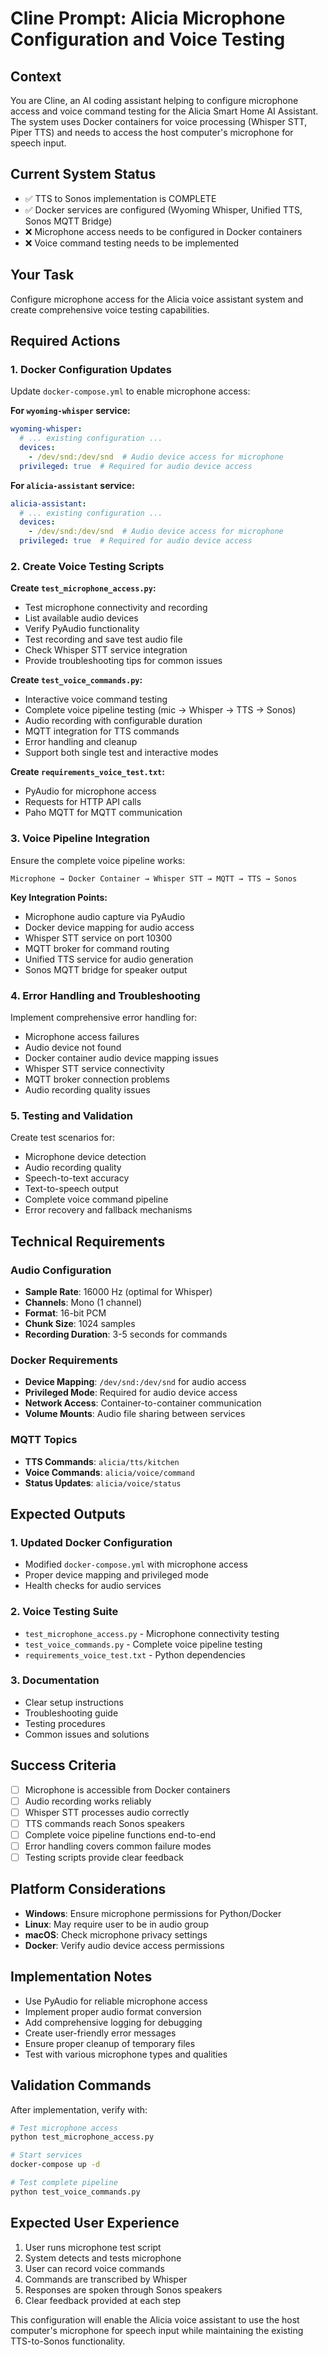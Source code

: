 # Cline Prompt: Alicia Microphone Configuration and Voice Testing

## Context
You are Cline, an AI coding assistant helping to configure microphone access and voice command testing for the Alicia Smart Home AI Assistant. The system uses Docker containers for voice processing (Whisper STT, Piper TTS) and needs to access the host computer's microphone for speech input.

## Current System Status
- ✅ TTS to Sonos implementation is COMPLETE
- ✅ Docker services are configured (Wyoming Whisper, Unified TTS, Sonos MQTT Bridge)
- ❌ Microphone access needs to be configured in Docker containers
- ❌ Voice command testing needs to be implemented

## Your Task
Configure microphone access for the Alicia voice assistant system and create comprehensive voice testing capabilities.

## Required Actions

### 1. Docker Configuration Updates
Update `docker-compose.yml` to enable microphone access:

**For `wyoming-whisper` service:**
```yaml
wyoming-whisper:
  # ... existing configuration ...
  devices:
    - /dev/snd:/dev/snd  # Audio device access for microphone
  privileged: true  # Required for audio device access
```

**For `alicia-assistant` service:**
```yaml
alicia-assistant:
  # ... existing configuration ...
  devices:
    - /dev/snd:/dev/snd  # Audio device access for microphone
  privileged: true  # Required for audio device access
```

### 2. Create Voice Testing Scripts

**Create `test_microphone_access.py`:**
- Test microphone connectivity and recording
- List available audio devices
- Verify PyAudio functionality
- Test recording and save test audio file
- Check Whisper STT service integration
- Provide troubleshooting tips for common issues

**Create `test_voice_commands.py`:**
- Interactive voice command testing
- Complete voice pipeline testing (mic → Whisper → TTS → Sonos)
- Audio recording with configurable duration
- MQTT integration for TTS commands
- Error handling and cleanup
- Support both single test and interactive modes

**Create `requirements_voice_test.txt`:**
- PyAudio for microphone access
- Requests for HTTP API calls
- Paho MQTT for MQTT communication

### 3. Voice Pipeline Integration
Ensure the complete voice pipeline works:
```
Microphone → Docker Container → Whisper STT → MQTT → TTS → Sonos
```

**Key Integration Points:**
- Microphone audio capture via PyAudio
- Docker device mapping for audio access
- Whisper STT service on port 10300
- MQTT broker for command routing
- Unified TTS service for audio generation
- Sonos MQTT bridge for speaker output

### 4. Error Handling and Troubleshooting
Implement comprehensive error handling for:
- Microphone access failures
- Audio device not found
- Docker container audio device mapping issues
- Whisper STT service connectivity
- MQTT broker connection problems
- Audio recording quality issues

### 5. Testing and Validation
Create test scenarios for:
- Microphone device detection
- Audio recording quality
- Speech-to-text accuracy
- Text-to-speech output
- Complete voice command pipeline
- Error recovery and fallback mechanisms

## Technical Requirements

### Audio Configuration
- **Sample Rate**: 16000 Hz (optimal for Whisper)
- **Channels**: Mono (1 channel)
- **Format**: 16-bit PCM
- **Chunk Size**: 1024 samples
- **Recording Duration**: 3-5 seconds for commands

### Docker Requirements
- **Device Mapping**: `/dev/snd:/dev/snd` for audio access
- **Privileged Mode**: Required for audio device access
- **Network Access**: Container-to-container communication
- **Volume Mounts**: Audio file sharing between services

### MQTT Topics
- **TTS Commands**: `alicia/tts/kitchen`
- **Voice Commands**: `alicia/voice/command`
- **Status Updates**: `alicia/voice/status`

## Expected Outputs

### 1. Updated Docker Configuration
- Modified `docker-compose.yml` with microphone access
- Proper device mapping and privileged mode
- Health checks for audio services

### 2. Voice Testing Suite
- `test_microphone_access.py` - Microphone connectivity testing
- `test_voice_commands.py` - Complete voice pipeline testing
- `requirements_voice_test.txt` - Python dependencies

### 3. Documentation
- Clear setup instructions
- Troubleshooting guide
- Testing procedures
- Common issues and solutions

## Success Criteria
- [ ] Microphone is accessible from Docker containers
- [ ] Audio recording works reliably
- [ ] Whisper STT processes audio correctly
- [ ] TTS commands reach Sonos speakers
- [ ] Complete voice pipeline functions end-to-end
- [ ] Error handling covers common failure modes
- [ ] Testing scripts provide clear feedback

## Platform Considerations
- **Windows**: Ensure microphone permissions for Python/Docker
- **Linux**: May require user to be in audio group
- **macOS**: Check microphone privacy settings
- **Docker**: Verify audio device access permissions

## Implementation Notes
- Use PyAudio for reliable microphone access
- Implement proper audio format conversion
- Add comprehensive logging for debugging
- Create user-friendly error messages
- Ensure proper cleanup of temporary files
- Test with various microphone types and qualities

## Validation Commands
After implementation, verify with:
```bash
# Test microphone access
python test_microphone_access.py

# Start services
docker-compose up -d

# Test complete pipeline
python test_voice_commands.py
```

## Expected User Experience
1. User runs microphone test script
2. System detects and tests microphone
3. User can record voice commands
4. Commands are transcribed by Whisper
5. Responses are spoken through Sonos speakers
6. Clear feedback provided at each step

This configuration will enable the Alicia voice assistant to use the host computer's microphone for speech input while maintaining the existing TTS-to-Sonos functionality.
